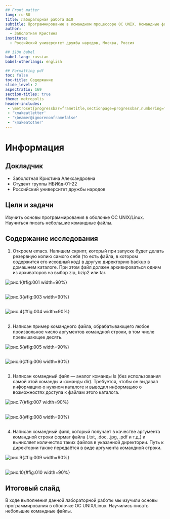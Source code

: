 ```yaml
---
## Front matter
lang: ru-RU
title: Лабораторная работа №10
subtitle: Программирование в командном процессоре ОС UNIX. Командные файлы
author:
  - Заболотная Кристина
institute:
  - Российский университет дружбы народов, Москва, Россия

## i18n babel
babel-lang: russian
babel-otherlangs: english

## Formatting pdf
toc: false
toc-title: Содержание
slide_level: 2
aspectratio: 169
section-titles: true
theme: metropolis
header-includes:
 - \metroset{progressbar=frametitle,sectionpage=progressbar,numbering=fraction}
 - '\makeatletter'
 - '\beamer@ignorenonframefalse'
 - '\makeatother'
---
```


# Информация

## Докладчик

  * Заболотная Кристина Александровна
  * Студент группы НБИбд-01-22
  * Российский университет дружбы народов

## Цели и задачи

Изучить основы программирования в оболочке ОС UNIX/Linux. Научиться писать небольшие командные файлы.

## Содержание исследования

1. Откроем emacs. Напишем скрипт, который при запуске будет делать резервную копию самого себя (то
есть файла, в котором содержится его исходный код) в другую директорию backup в домашнем каталоге. При этом файл должен архивироваться одним из архиваторов на выбор zip, bzip2 или tar. 

![рис.1](image/л101.png){#fig:001 width=90%}

## 

![рис.3](image/л102.png){#fig:003 width=90%}

## 

![рис.4](image/л103.png){#fig:004 width=90%}

## 

2. Написан пример командного файла, обрабатывающего любое произвольное число аргументов командной строки, в том числе превышающее десять. 

![рис.5](image/л104.png){#fig:005 width=90%}

## 

![рис.6](image/л105.png){#fig:006 width=90%}

## 

3. Написан командный файл — аналог команды ls (без использования самой этой команды и команды dir). Требуется, чтобы он выдавал информацию о нужном каталоге и выводил информацию о возможностях доступа к файлам этого каталога.

![рис.7](image/л106.png){#fig:007 width=90%}

## 

![рис.8](image/л107.png){#fig:008 width=90%}

## 

4. Написан командный файл, который получает в качестве аргумента командной строки формат файла (.txt, .doc, .jpg, .pdf и т.д.) и вычисляет количество таких файлов в указанной директории. Путь к директории также передаётся в виде аргумента командной строки.

![рис.9](image/л108.png){#fig:009 width=90%}

## 

![рис.10](image/л109.png){#fig:010 width=90%}

## Итоговый слайд

В ходе выполнения данной лабораторной работы мы изучили основы программирования в оболочке ОС UNIX/Linux. Научились писать небольшие командные файлы.


